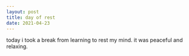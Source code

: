 ```yaml
---
layout: post
title: day of rest
date: 2021-04-23
---
```


today i took a break from learning to rest my mind. it was peaceful and relaxing.